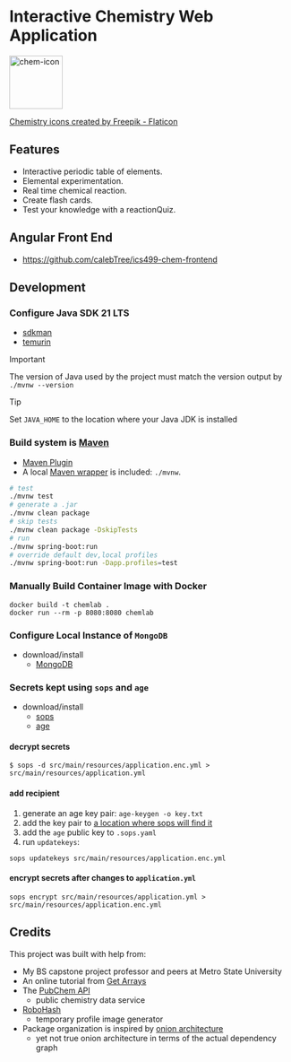 # Interactive Chemistry Web Application

<img src="/src/main/resources/static/images/chemistry.png" width="auto" height="95"  alt="chem-icon"/>

<a href="https://www.flaticon.com/free-icons/chemistry" title="chemistry icons">Chemistry icons created by Freepik - Flaticon</a>

## Features
- Interactive periodic table of elements.
- Elemental experimentation.
- Real time chemical reaction.
- Create flash cards.
- Test your knowledge with a reactionQuiz.

## Angular Front End
- https://github.com/calebTree/ics499-chem-frontend

## Development
### Configure Java SDK 21 LTS
- [sdkman](https://sdkman.io/install/)
- [temurin](https://adoptium.net/temurin/releases/?version=21&os=any&arch=any)

>[!IMPORTANT]
>The version of Java used by the project must match the version output by `./mvnw --version`

>[!TIP]
>Set `JAVA_HOME` to the location where your Java JDK is installed

### Build system is [Maven](https://maven.apache.org/download.cgi)
- [Maven Plugin](https://docs.spring.io/spring-boot/maven-plugin/goals.html)
- A local [Maven wrapper](https://maven.apache.org/tools/wrapper/) is included: `./mvnw`.
```bash
# test
./mvnw test
# generate a .jar
./mvnw clean package
# skip tests
./mvnw clean package -DskipTests
# run
./mvnw spring-boot:run
# override default dev,local profiles
./mvnw spring-boot:run -Dapp.profiles=test
```
### Manually Build Container Image with Docker
```
docker build -t chemlab .
docker run --rm -p 8080:8080 chemlab
```
### Configure Local Instance of `MongoDB`
- download/install
    - [MongoDB](https://www.mongodb.com/docs/manual/tutorial/install-mongodb-on-os-x/)
### Secrets kept using `sops` and `age`
- download/install
  - [sops](https://github.com/getsops/sops?tab=readme-ov-file#22encrypting-using-age)
  - [age](https://github.com/FiloSottile/age)
#### decrypt secrets
```
$ sops -d src/main/resources/application.enc.yml > src/main/resources/application.yml
```
#### add recipient
1. generate an age key pair: `age-keygen -o key.txt`
2. add the key pair to [a location where sops will find it](https://github.com/getsops/sops?tab=readme-ov-file#encrypting-using-age)
3. add the `age` public key to `.sops.yaml`
4. run `updatekeys`:
```
sops updatekeys src/main/resources/application.enc.yml
```
#### encrypt secrets after changes to `application.yml`
```
sops encrypt src/main/resources/application.yml > src/main/resources/application.enc.yml
```
## Credits
This project was built with help from:
- My BS capstone project professor and peers at Metro State University
- An online tutorial from [Get Arrays](https://www.getarrays.io/)
- The [PubChem API](https://pubchem.ncbi.nlm.nih.gov/docs/pug-rest-tutorial)
  - public chemistry data service
- [RoboHash](https://robohash.org/)
  - temporary profile image generator
- Package organization is inspired by [onion architecture](https://jeffreypalermo.com/2008/07/the-onion-architecture-part-1/)
  - yet not true onion architecture in terms of the actual dependency graph
